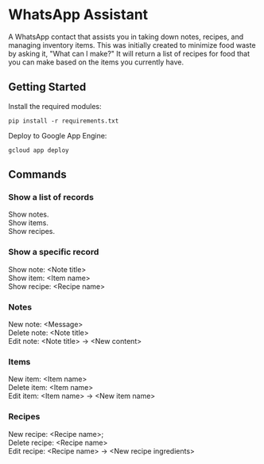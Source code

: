 # WhatsApp Assistant

A WhatsApp contact that assists you in taking down notes, recipes, and managing inventory items. This was initially created to minimize food waste by asking it, "What can I make?" It will return a list of recipes for food that you can make based on the items you currently have.

## Getting Started

Install the required modules:
```
pip install -r requirements.txt
```

Deploy to Google App Engine:
```
gcloud app deploy
```

## Commands

### Show a list of records
Show notes.\
Show items.\
Show recipes.

### Show a specific record
Show note: \<Note title>\
Show item: \<Item name>\
Show recipe: \<Recipe name>

### Notes
New note: \<Message>\
Delete note: \<Note title>\
Edit note: \<Note title> -> \<New content>

### Items
New item: \<Item name>\
Delete item: \<Item name>\
Edit item: \<Item name> -> \<New item name>

### Recipes
New recipe: \<Recipe name>; <Recipe Ingredients>\
Delete recipe: \<Recipe name>\
Edit recipe: \<Recipe name> -> \<New recipe ingredients>
